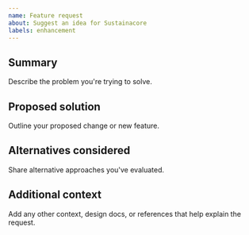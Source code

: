 ```yaml
---
name: Feature request
about: Suggest an idea for Sustainacore
labels: enhancement
---
```


## Summary
Describe the problem you're trying to solve.

## Proposed solution
Outline your proposed change or new feature.

## Alternatives considered
Share alternative approaches you've evaluated.

## Additional context
Add any other context, design docs, or references that help explain the request.
